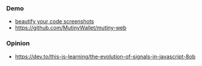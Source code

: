 ### Demo

- [beautify your code screenshots](https://github.com/riccardoperra/codeimage)
- https://github.com/MutinyWallet/mutiny-web

### Opinion

- https://dev.to/this-is-learning/the-evolution-of-signals-in-javascript-8ob
